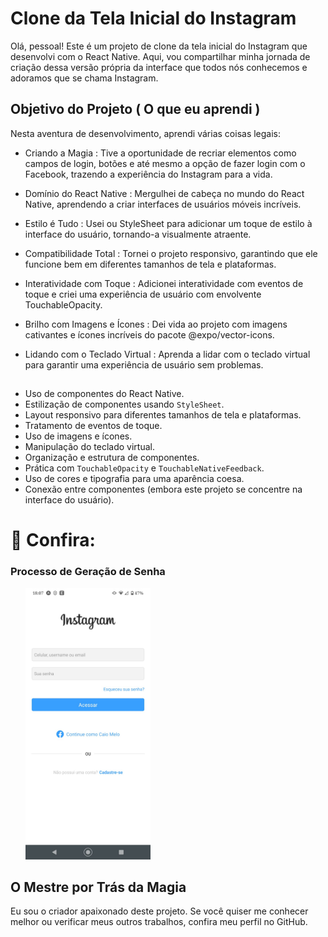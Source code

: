 # Clone da Tela Inicial do Instagram

Olá, pessoal! Este é um projeto de clone da tela inicial do Instagram que desenvolvi com o React Native. Aqui, vou compartilhar minha jornada de criação dessa versão própria da interface que todos nós conhecemos e adoramos que se chama Instagram.

## Objetivo do Projeto ( O que eu aprendi ) 

Nesta aventura de desenvolvimento, aprendi várias coisas legais:

- Criando a Magia : Tive a oportunidade de recriar elementos como campos de login, botões e até mesmo a opção de fazer login com o Facebook, trazendo a experiência do Instagram para a vida.

- Domínio do React Native : Mergulhei de cabeça no mundo do React Native, aprendendo a criar interfaces de usuários móveis incríveis.

- Estilo é Tudo : Usei ou StyleSheet para adicionar um toque de estilo à interface do usuário, tornando-a visualmente atraente.

- Compatibilidade Total : Tornei o projeto responsivo, garantindo que ele funcione bem em diferentes tamanhos de tela e plataformas.

- Interatividade com Toque : Adicionei interatividade com eventos de toque e criei uma experiência de usuário com envolvente TouchableOpacity.

- Brilho com Imagens e Ícones : Dei vida ao projeto com imagens cativantes e ícones incríveis do pacote @expo/vector-icons.

- Lidando com o Teclado Virtual : Aprenda a lidar com o teclado virtual para garantir uma experiência de usuário sem problemas.
##
 - Uso de componentes do React Native.
 - Estilização de componentes usando `StyleSheet`.
 - Layout responsivo para diferentes tamanhos de tela e plataformas.
 - Tratamento de eventos de toque.
 - Uso de imagens e ícones.
 - Manipulação do teclado virtual.
 - Organização e estrutura de componentes.
 - Prática com `TouchableOpacity` e `TouchableNativeFeedback`.
 - Uso de cores e tipografia para uma aparência coesa.
 - Conexão entre componentes (embora este projeto se concentre na interface do usuário).

##

# 👥 Confira:

### Processo de Geração de Senha

<ul style="list-style-type:none; display:flex; justify-content:space-between;">
  <li>
    <img src="./assets/resultado.jpg" alt="Tela 1" width="200" />
  </li>
</ul>

## O Mestre por Trás da Magia

Eu sou o criador apaixonado deste projeto. Se você quiser me conhecer melhor ou verificar meus outros trabalhos, confira meu perfil no GitHub.
